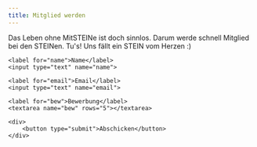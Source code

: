 ```yaml
---
title: Mitglied werden
---
```


Das Leben ohne MitSTEINe ist doch sinnlos. Darum werde schnell Mitglied bei den STEINen. Tu's! Uns fällt ein STEIN vom Herzen :) 

<script>
function check(form) {
    if (form.name.value=='' || form.email.value=='' || form.bew.value=='') {
        alert('Bitte alle Felder ausfüllen'); 
        return false; 
    }
    return true;   
}
</script>
<form method="POST" 
    action="https://lena.pro/reg.php" 
    enctype="application/x-www-form-urlencoded"
    onsubmit="return check(this);">

    <label for="name">Name</label>
    <input type="text" name="name">

    <label for="email">Email</label>
    <input type="text" name="email">

    <label for="bew">Bewerbung</label>
    <textarea name="bew" rows="5"></textarea>

    <div>
        <button type="submit">Abschicken</button>
    </div>
</form>